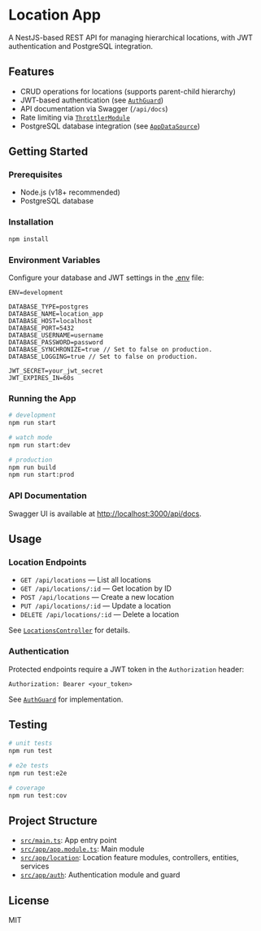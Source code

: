# Location App

A NestJS-based REST API for managing hierarchical locations, with JWT authentication and PostgreSQL integration.

## Features

- CRUD operations for locations (supports parent-child hierarchy)
- JWT-based authentication (see [`AuthGuard`](src/app/auth/auth.guard.ts))
- API documentation via Swagger (`/api/docs`)
- Rate limiting via [`ThrottlerModule`](src/app/app.module.ts)
- PostgreSQL database integration (see [`AppDataSource`](src/app/data-source.ts))

## Getting Started

### Prerequisites

- Node.js (v18+ recommended)
- PostgreSQL database

### Installation

```bash
npm install
```

### Environment Variables

Configure your database and JWT settings in the [.env](.env) file:

```
ENV=development

DATABASE_TYPE=postgres
DATABASE_NAME=location_app
DATABASE_HOST=localhost
DATABASE_PORT=5432
DATABASE_USERNAME=username
DATABASE_PASSWORD=password
DATABASE_SYNCHRONIZE=true // Set to false on production.
DATABASE_LOGGING=true // Set to false on production.

JWT_SECRET=your_jwt_secret
JWT_EXPIRES_IN=60s
```

### Running the App

```bash
# development
npm run start

# watch mode
npm run start:dev

# production
npm run build
npm run start:prod
```

### API Documentation

Swagger UI is available at [http://localhost:3000/api/docs](http://localhost:3000/api/docs).

## Usage

### Location Endpoints

- `GET /api/locations` — List all locations
- `GET /api/locations/:id` — Get location by ID
- `POST /api/locations` — Create a new location
- `PUT /api/locations/:id` — Update a location
- `DELETE /api/locations/:id` — Delete a location

See [`LocationsController`](src/app/location/controllers/locations.controller.ts) for details.

### Authentication

Protected endpoints require a JWT token in the `Authorization` header:

```
Authorization: Bearer <your_token>
```

See [`AuthGuard`](src/app/auth/auth.guard.ts) for implementation.

## Testing

```bash
# unit tests
npm run test

# e2e tests
npm run test:e2e

# coverage
npm run test:cov
```

## Project Structure

- [`src/main.ts`](src/main.ts): App entry point
- [`src/app/app.module.ts`](src/app/app.module.ts): Main module
- [`src/app/location`](src/app/location): Location feature modules, controllers, entities, services
- [`src/app/auth`](src/app/auth): Authentication module and guard

## License

MIT